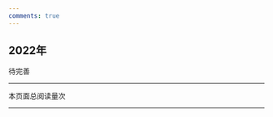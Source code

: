 ```yaml
---
comments: true
---
```


## 2022年

待完善

------------

<span id="busuanzi_container_page_pv">本页面总阅读量<span id="busuanzi_value_page_pv"></span>次</span>

------------
